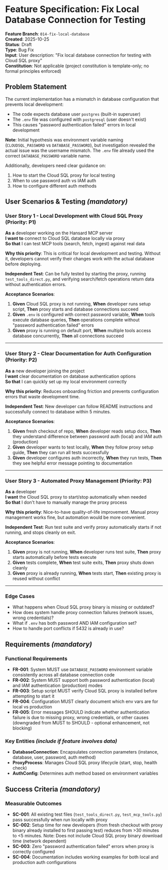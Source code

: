 # Feature Specification: Fix Local Database Connection for Testing

**Feature Branch**: `014-fix-local-database`  
**Created**: 2025-10-25  
**Status**: Draft  
**Type**: Bug Fix  
**Input**: User description: "Fix local database connection for testing with Cloud SQL proxy"  
**Constitution**: Not applicable (project constitution is template-only; no formal principles enforced)

## Problem Statement

The current implementation has a mismatch in database configuration that prevents local development:
- The code expects database user `postgres` (built-in superuser)
- The `.env` file was configured with `postgresql` (user doesn't exist)
- This causes "password authentication failed" errors in local development

**Note**: Initial hypothesis was environment variable naming (`CLOUDSQL_PASSWORD` vs `DATABASE_PASSWORD`), but investigation revealed the actual issue was the username mismatch. The `.env` file already used the correct `DATABASE_PASSWORD` variable name.

Additionally, developers need clear guidance on:
1. How to start the Cloud SQL proxy for local testing
2. When to use password auth vs IAM auth
3. How to configure different auth methods

## User Scenarios & Testing *(mandatory)*

### User Story 1 - Local Development with Cloud SQL Proxy (Priority: P1)

**As a** developer working on the Hansard MCP server  
**I want to** connect to Cloud SQL database locally via proxy  
**So that** I can test MCP tools (search, fetch, ingest) against real data

**Why this priority**: This is critical for local development and testing. Without it, developers cannot verify their changes work with the actual database before deploying.

**Independent Test**: Can be fully tested by starting the proxy, running `test_tools_direct.py`, and verifying search/fetch operations return data without authentication errors.

**Acceptance Scenarios**:

1. **Given** Cloud SQL proxy is not running, **When** developer runs setup script, **Then** proxy starts and database connections succeed
2. **Given** `.env` is configured with correct password variable, **When** tools execute database queries, **Then** operations complete without "password authentication failed" errors
3. **Given** proxy is running on default port, **When** multiple tools access database concurrently, **Then** all connections succeed

---

### User Story 2 - Clear Documentation for Auth Configuration (Priority: P2)

**As a** new developer joining the project  
**I want** clear documentation on database authentication options  
**So that** I can quickly set up my local environment correctly

**Why this priority**: Reduces onboarding friction and prevents configuration errors that waste development time.

**Independent Test**: New developer can follow README instructions and successfully connect to database within 5 minutes.

**Acceptance Scenarios**:

1. **Given** fresh checkout of repo, **When** developer reads setup docs, **Then** they understand difference between password auth (local) and IAM auth (production)
2. **Given** developer wants to test locally, **When** they follow proxy setup guide, **Then** they can run all tests successfully
3. **Given** developer configures auth incorrectly, **When** they run tests, **Then** they see helpful error message pointing to documentation

---

### User Story 3 - Automated Proxy Management (Priority: P3)

**As a** developer  
**I want** the Cloud SQL proxy to start/stop automatically when needed  
**So that** I don't have to manually manage the proxy process

**Why this priority**: Nice-to-have quality-of-life improvement. Manual proxy management works fine, but automation would be more convenient.

**Independent Test**: Run test suite and verify proxy automatically starts if not running, and stops cleanly on exit.

**Acceptance Scenarios**:

1. **Given** proxy is not running, **When** developer runs test suite, **Then** proxy starts automatically before tests execute
2. **Given** tests complete, **When** test suite exits, **Then** proxy shuts down cleanly
3. **Given** proxy is already running, **When** tests start, **Then** existing proxy is reused without conflict

---

### Edge Cases

- What happens when Cloud SQL proxy binary is missing or outdated?
- How does system handle proxy connection failures (network issues, wrong credentials)?
- What if `.env` has both password AND IAM configuration set?
- How to handle port conflicts if 5432 is already in use?

## Requirements *(mandatory)*

### Functional Requirements

- **FR-001**: System MUST use `DATABASE_PASSWORD` environment variable consistently across all database connection code
- **FR-002**: System MUST support both password authentication (local) and IAM authentication (production) modes
- **FR-003**: Setup script MUST verify Cloud SQL proxy is installed before attempting to start it
- **FR-004**: Configuration MUST clearly document which env vars are for local vs production
- **FR-005**: Error messages SHOULD indicate whether authentication failure is due to missing proxy, wrong credentials, or other causes (downgraded from MUST to SHOULD - optional enhancement, not blocking)

### Key Entities *(include if feature involves data)*

- **DatabaseConnection**: Encapsulates connection parameters (instance, database, user, password, auth method)
- **ProxyProcess**: Manages Cloud SQL proxy lifecycle (start, stop, health check)
- **AuthConfig**: Determines auth method based on environment variables

## Success Criteria *(mandatory)*

### Measurable Outcomes

- **SC-001**: All existing test files (`test_tools_direct.py`, `test_mcp_tools.py`) pass successfully when run locally with proxy
- **SC-002**: Setup time for new developers (from fresh checkout with proxy binary already installed to first passing test) reduces from >30 minutes to <5 minutes. Note: Does not include Cloud SQL proxy binary download time (network dependent)
- **SC-003**: Zero "password authentication failed" errors when proxy is correctly configured
- **SC-004**: Documentation includes working examples for both local and production auth configurations
